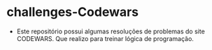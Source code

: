 # challenges-Codewars
 - Este repositório possui algumas resoluções de problemas do site CODEWARS. Que realizo para treinar lógica de programação.
